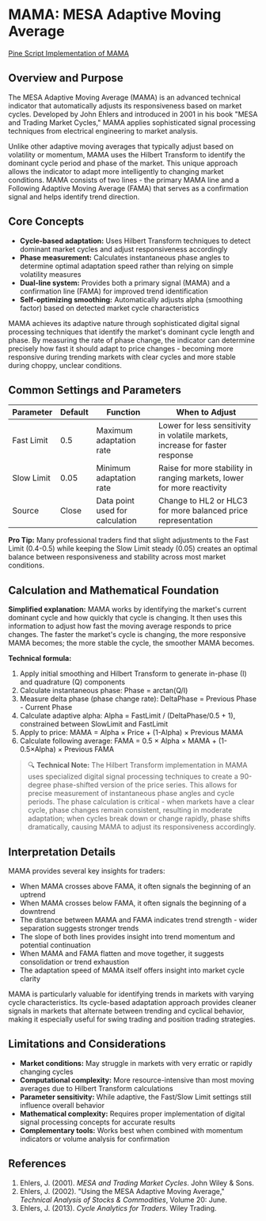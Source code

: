 # MAMA: MESA Adaptive Moving Average

[Pine Script Implementation of MAMA](https://github.com/mihakralj/pinescript/blob/main/indicators/trends_IIR/mama.pine)

## Overview and Purpose

The MESA Adaptive Moving Average (MAMA) is an advanced technical indicator that automatically adjusts its responsiveness based on market cycles. Developed by John Ehlers and introduced in 2001 in his book "MESA and Trading Market Cycles," MAMA applies sophisticated signal processing techniques from electrical engineering to market analysis.

Unlike other adaptive moving averages that typically adjust based on volatility or momentum, MAMA uses the Hilbert Transform to identify the dominant cycle period and phase of the market. This unique approach allows the indicator to adapt more intelligently to changing market conditions. MAMA consists of two lines - the primary MAMA line and a Following Adaptive Moving Average (FAMA) that serves as a confirmation signal and helps identify trend direction.

## Core Concepts

* **Cycle-based adaptation:** Uses Hilbert Transform techniques to detect dominant market cycles and adjust responsiveness accordingly
* **Phase measurement:** Calculates instantaneous phase angles to determine optimal adaptation speed rather than relying on simple volatility measures
* **Dual-line system:** Provides both a primary signal (MAMA) and a confirmation line (FAMA) for improved trend identification
* **Self-optimizing smoothing:** Automatically adjusts alpha (smoothing factor) based on detected market cycle characteristics

MAMA achieves its adaptive nature through sophisticated digital signal processing techniques that identify the market's dominant cycle length and phase. By measuring the rate of phase change, the indicator can determine precisely how fast it should adapt to price changes - becoming more responsive during trending markets with clear cycles and more stable during choppy, unclear conditions.

## Common Settings and Parameters

| Parameter | Default | Function | When to Adjust |
|-----------|---------|----------|---------------|
| Fast Limit | 0.5 | Maximum adaptation rate | Lower for less sensitivity in volatile markets, increase for faster response |
| Slow Limit | 0.05 | Minimum adaptation rate | Raise for more stability in ranging markets, lower for more reactivity |
| Source | Close | Data point used for calculation | Change to HL2 or HLC3 for more balanced price representation |

**Pro Tip:** Many professional traders find that slight adjustments to the Fast Limit (0.4-0.5) while keeping the Slow Limit steady (0.05) creates an optimal balance between responsiveness and stability across most market conditions.

## Calculation and Mathematical Foundation

**Simplified explanation:**
MAMA works by identifying the market's current dominant cycle and how quickly that cycle is changing. It then uses this information to adjust how fast the moving average responds to price changes. The faster the market's cycle is changing, the more responsive MAMA becomes; the more stable the cycle, the smoother MAMA becomes.

**Technical formula:**
1. Apply initial smoothing and Hilbert Transform to generate in-phase (I) and quadrature (Q) components
2. Calculate instantaneous phase: Phase = arctan(Q/I)
3. Measure delta phase (phase change rate): DeltaPhase = Previous Phase - Current Phase
4. Calculate adaptive alpha: Alpha = FastLimit / (DeltaPhase/0.5 + 1), constrained between SlowLimit and FastLimit
5. Apply to price: MAMA = Alpha × Price + (1-Alpha) × Previous MAMA
6. Calculate following average: FAMA = 0.5 × Alpha × MAMA + (1-0.5×Alpha) × Previous FAMA

> 🔍 **Technical Note:** The Hilbert Transform implementation in MAMA uses specialized digital signal processing techniques to create a 90-degree phase-shifted version of the price series. This allows for precise measurement of instantaneous phase angles and cycle periods. The phase calculation is critical - when markets have a clear cycle, phase changes remain consistent, resulting in moderate adaptation; when cycles break down or change rapidly, phase shifts dramatically, causing MAMA to adjust its responsiveness accordingly.

## Interpretation Details

MAMA provides several key insights for traders:

- When MAMA crosses above FAMA, it often signals the beginning of an uptrend
- When MAMA crosses below FAMA, it often signals the beginning of a downtrend
- The distance between MAMA and FAMA indicates trend strength - wider separation suggests stronger trends
- The slope of both lines provides insight into trend momentum and potential continuation
- When MAMA and FAMA flatten and move together, it suggests consolidation or trend exhaustion
- The adaptation speed of MAMA itself offers insight into market cycle clarity

MAMA is particularly valuable for identifying trends in markets with varying cycle characteristics. Its cycle-based adaptation approach provides cleaner signals in markets that alternate between trending and cyclical behavior, making it especially useful for swing trading and position trading strategies.

## Limitations and Considerations

* **Market conditions:** May struggle in markets with very erratic or rapidly changing cycles
* **Computational complexity:** More resource-intensive than most moving averages due to Hilbert Transform calculations
* **Parameter sensitivity:** While adaptive, the Fast/Slow Limit settings still influence overall behavior
* **Mathematical complexity:** Requires proper implementation of digital signal processing concepts for accurate results
* **Complementary tools:** Works best when combined with momentum indicators or volume analysis for confirmation

## References

1. Ehlers, J. (2001). *MESA and Trading Market Cycles*. John Wiley & Sons.
2. Ehlers, J. (2002). "Using the MESA Adaptive Moving Average," *Technical Analysis of Stocks & Commodities*, Volume 20: June.
3. Ehlers, J. (2013). *Cycle Analytics for Traders*. Wiley Trading.
